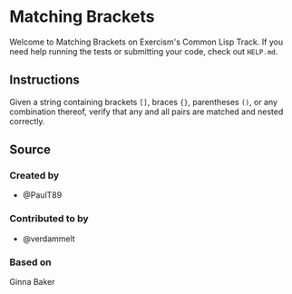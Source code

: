 # Matching Brackets

Welcome to Matching Brackets on Exercism's Common Lisp Track.
If you need help running the tests or submitting your code, check out `HELP.md`.

## Instructions

Given a string containing brackets `[]`, braces `{}`, parentheses `()`, or any combination thereof, verify that any and all pairs are matched and nested correctly.

## Source

### Created by

- @PaulT89

### Contributed to by

- @verdammelt

### Based on

Ginna Baker